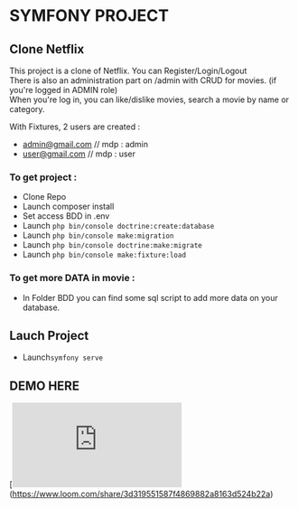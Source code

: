 # SYMFONY PROJECT

## Clone Netflix
This project is a clone of Netflix.
You can Register/Login/Logout <br>
There is also an administration part on /admin with CRUD for movies. (if you're logged in ADMIN role)<br>
When you're log in, you can like/dislike movies, search a movie by name or category.<br>

With Fixtures, 2 users are created :
+ admin@gmail.com // mdp : admin
+ user@gmail.com // mdp : user

### To get project :
- Clone Repo
- Launch composer install
- Set access BDD in .env
- Launch ```php bin/console doctrine:create:database```
- Launch ```php bin/console make:migration```
- Launch ```php bin/console doctrine:make:migrate```
- Launch ```php bin/console make:fixture:load```

### To get more DATA in movie :
- In Folder BDD you can find some sql script to add more data on your database.

## Lauch Project 
- Launch```symfony serve```

## DEMO HERE 
[![Demo](https://zupimages.net/viewer.php?id=20/18/t35n.png)(https://www.loom.com/share/3d319551587f4869882a8163d524b22a)
